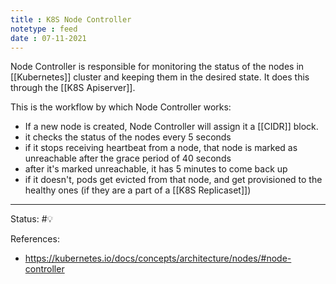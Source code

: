 ```yaml
---
title : K8S Node Controller
notetype : feed
date : 07-11-2021
---
```


Node Controller is responsible for monitoring the status of the nodes in [[Kubernetes]] cluster and keeping them in the desired state. It does this through the [[K8S Apiserver]]. 

This is the workflow by which Node Controller works:
- If a new node is created, Node Controller will assign it a [[CIDR]] block.
- it checks the status of the nodes every 5 seconds
- if it stops receiving heartbeat from a node, that node is marked as unreachable after the grace period of 40 seconds
- after it's marked unreachable, it has 5 minutes to come back up
- if it doesn't, pods get evicted from that node, and get provisioned to the healthy ones (if they are a part of a [[K8S Replicaset]])

-----

Status: #💡 

References:
- https://kubernetes.io/docs/concepts/architecture/nodes/#node-controller
